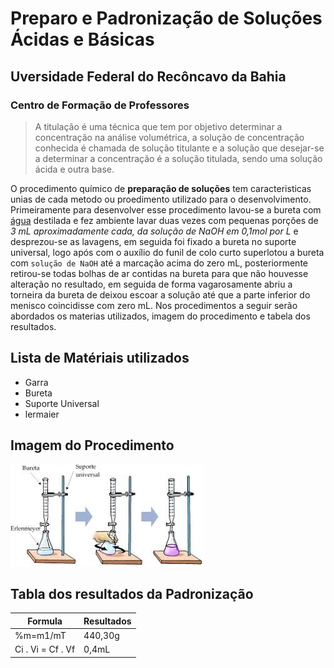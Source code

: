# Preparo e Padronização de Soluções Ácidas e Básicas
## Uversidade Federal do Recôncavo da Bahia 
### Centro de Formação de Professores 

>A titulação é uma técnica que tem por objetivo determinar a concentração na análise volumétrica, a solução de concentração conhecida é chamada de solução titulante e a solução que desejar-se a determinar a concentração é a solução titulada, sendo uma solução ácida e outra base.

  O procedimento químico de **preparação de soluções** tem caracteristicas unias de cada metodo ou proedimento utilizado para o desenvolvimento. Primeiramente para desenvolver esse procedimento lavou-se a bureta com [água](https://www.google.com/search?sxsrf=ALeKk01LdG-MnJHXdaPVjGyidmyxDm7Fkw%3A1615396922897&ei=OgBJYOGTNofC5OUPweGZYA&q=siginificado+agua&oq=siginificado+agua&gs_lcp=Cgdnd3Mtd2l6EAMyBAgAEA0yBAgAEA0yBAgAEA0yBAgAEA0yBAgAEA0yBAgAEA0yBAgAEA0yBAgAEA0yBAgAEA0yCAgAEAcQChAeOgQIABBHOgcIIxCwAxAnOgcILhCwAxBDOgcIABCwAxBDOgYIABAHEB46BggAEA0QHlC9Nli3UGD8UmgBcAR4AIABowaIAYUhkgEKMi0xMS4yLjYtMZgBAKABAaoBB2d3cy13aXrIAQrAAQE&sclient=gws-wiz&ved=0ahUKEwjhmIq-nqbvAhUHIbkGHcFwBgwQ4dUDCA4&uact=5) destilada e fez ambiente lavar duas vezes com pequenas porções de _3 mL aproximadamente cada, da solução de NaOH em 0,1mol por L_ e desprezou-se as lavagens, em seguida foi fixado a bureta no suporte universal, logo após com o auxílio do funil de colo curto superlotou a bureta com `solução de NaOH` até a marcação acima do zero mL, posteriormente retirou-se todas bolhas de ar contidas na bureta para que não houvesse alteração no resultado, em seguida de forma vagarosamente abriu a torneira da bureta de deixou escoar a solução até que a parte inferior do menisco coincidisse com zero mL.
  Nos procedimentos a seguir serão abordados os materias utilizados, imagem do procedimento e tabela dos resultados.
  
  ## Lista de Matériais utilizados
- Garra
- Bureta
-  Suporte Universal
- lermaier

## Imagem do Procedimento
![figura do procedimento](figura/procedimento.jpeg)

## Tabla dos resultados da Padronização
| Formula       |  Resultados |
| ------------- |-------------|
| %m=m1/mT      | 440,30g     |
| Ci . Vi = Cf . Vf |0,4mL    |
